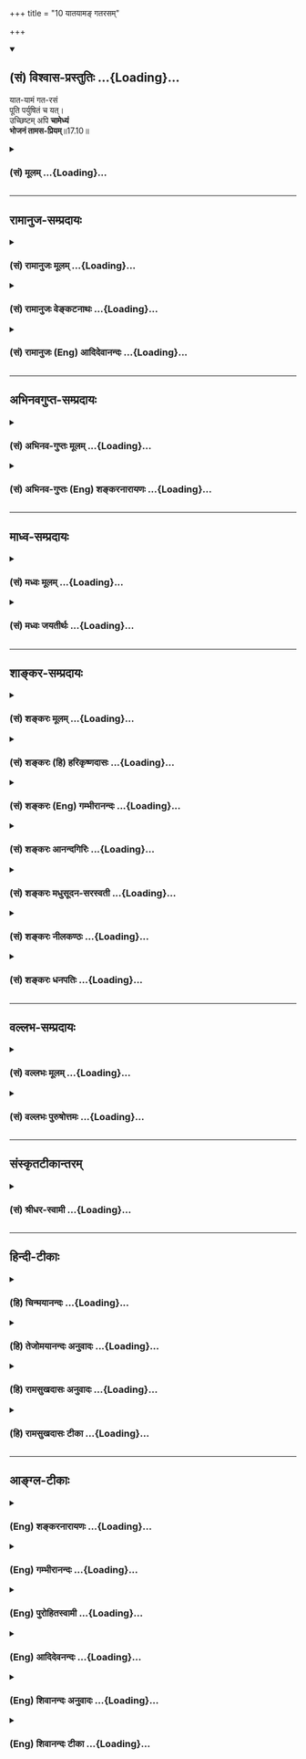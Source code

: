 +++
title = "10 यातयामङ् गतरसम्"

+++
<div class="js_include" newlevelforh1="2" title="(सं) विश्वास-प्रस्तुतिः" unfilled url="/purANam_vaiShNavam/mahAbhAratam/06-bhIShma-parva/03-bhagavad-gItA-parva/saMskRtam/vishvAsa-prastutiH/17_shraddhA-traya-vibhA/10_yAtayAma~N_gatara.md">
<details open><summary><h2>(सं) विश्वास-प्रस्तुतिः ...{Loading}...</h2></summary>

यात-यामं गत-रसं  
पूति पर्युषितं च यत्।  
उच्छिष्टम् अपि **चामेध्यं**  
**भोजनं तामस-प्रियम्**॥17.10॥
</details>
</div>
<div class="js_include collapsed" newlevelforh1="3" title="(सं) मूलम्" unfilled url="/purANam_vaiShNavam/mahAbhAratam/06-bhIShma-parva/03-bhagavad-gItA-parva/saMskRtam/mUlam/17_shraddhA-traya-vibhA/10_yAtayAma~N_gatara.md">
<details><summary><h3>(सं) मूलम् ...{Loading}...</h3></summary>

यातयामं गतरसं पूति पर्युषितं च यत्।  
उच्छिष्टमपि चामेध्यं भोजनं तामसप्रियम्।।17.10।।
</details>
</div>


_________________
## रामानुज-सम्प्रदायः
<div class="js_include collapsed" newlevelforh1="3" title="(सं) रामानुजः मूलम्" unfilled url="/purANam_vaiShNavam/mahAbhAratam/06-bhIShma-parva/03-bhagavad-gItA-parva/saMskRtam/rAmAnujaH/mUlam/17_shraddhA-traya-vibhA/10_yAtayAma~N_gatara.md">
<details><summary><h3>(सं) रामानुजः मूलम् ...{Loading}...</h3></summary>

।।17.10।।**यातयामं** चिरकालावस्थितम्; **गतरसं** त्यक्तस्वाभाविकरसम्;
**पूति**दुर्गन्धोपेतम्; **पर्युषितं** कालातिपत्त्या रसान्तरापन्नम्;
**उच्छिष्टं** गुर्वादिभ्यः अन्येषां भुक्तशिष्टम्; **अमेध्यम्**
अयज्ञार्हम्; अयज्ञशिष्टम् इत्यर्थः एवविधं तमोमयं **भोजनं तामसप्रियं**
भवति। भुज्यते इत्याहार एव भोजनम्; पुनश्च तमसो वर्धनम्। अतो हितैषिभिः
सत्त्ववृद्धये सात्त्विकाहार एव सेव्यः।

</details>
</div>
<div class="js_include collapsed" newlevelforh1="3" title="(सं) रामानुजः वेङ्कटनाथः" unfilled url="/purANam_vaiShNavam/mahAbhAratam/06-bhIShma-parva/03-bhagavad-gItA-parva/saMskRtam/rAmAnujaH/venkaTanAthaH/17_shraddhA-traya-vibhA/10_yAtayAma~N_gatara.md">
<details><summary><h3>(सं) रामानुजः वेङ्कटनाथः ...{Loading}...</h3></summary>

  
  
।।17.10।। सात्त्विकराजसाहारयोर्गुणकार्यकथनेऽपि तामसे
गुणमात्रकथनमदूरविप्रकर्षेण राजससमानकार्यत्वात् सर्वेष्वाहारेषु
यामातिक्रमणमात्रेण दोषाभावात्तेषु तेषु द्रव्येषु यावता कालेन दुष्टता;
तावद्विवक्षामाह -- यातयामं चिरकालावस्थितमिति। यामः श्रेष्ठोंऽशः
यथाघृतात्परं मण्डमिवातिसूक्ष्मम् इति केचित्। तेन निर्वीर्यत्वमुक्तं
भवति। तदपिचिरकालावस्थितमित्यनेन अर्थसिद्धम्। अम्मयेषु पृथिवीमयेषु च
आहारेषु तत्तत्पाकभेदेनापि कदाचिदपि
सर्वरसत्यागाभावात्तत्तद्रव्यस्वभावतयाऽनुशिष्टरसत्यागेन रसान्तरापत्तिरिह
गतरसशब्देन,विवक्षितेत्याहत्यक्तस्वाभाविकरसमिति। एतेन गतरसशब्देन
निर्वीर्यस्योक्ततयायातयामं मन्दपक्वम् इति व्याख्या निरस्ता। यद्यपि
पूतिशब्दोऽसात्त्विकतया भगवच्छास्त्रादिसिद्धे करञ्जादिद्रव्येऽपि
प्रयुज्यते तथापि अत्र द्रव्यविशेषोपादानप्रकरणाभावाद्गुणादिमुखेन
सर्वाहारोपलक्षणप्रकरणाच्चात्र पूतिशब्देन हेयतया
लोकशास्त्रप्रसिद्धगुणविवक्षामाह -- दुर्गन्धोपेतमिति। कालातिपत्तिमात्रस्य
यातयामशब्देन ग्रहणात् रसत्यागस्यगतरसम् इत्युक्तत्वात् येषु कालातिपत्तौ
दोषः; क्षीरादिष्विवातञ्चनादिभिश्च रसान्तरापत्तिः; तत्र
कालातिक्रमणमात्रेण रसान्तरापन्नत्वमिह विवक्षितमित्याह --
कालातिपत्त्यारसान्तरापन्नमिति। हेयविकृत्यन्तरादीनामुपलक्षणमिदम्। अत एव
पक्वानामविकलानामपि जलादीनां रात्र्यन्तरितानां त्यागः। एतेन
यातयामशब्दोऽत्र रसान्तरापत्तिरहितकालातिक्रममात्रदुष्टविषय इति
दर्शितम्।  
  
उच्छिष्टविशेषस्य शास्त्रानुमतेराचार्योच्छिष्टस्य च
पापविशेषप्रायश्चित्ततया पवित्रत्वेनापि ग्रहणात्तद्व्यतिरिक्तविषयोऽत्र
उच्छिष्टशब्द इत्याह -- गुर्वादिभ्योऽन्येषामिति। गुर्वादीत्यादिशब्देन
पितुः ज्येष्ठस्य भ्रातुः भार्याविषये भर्तुश्च ग्रहणम्। यत्तु अदितिः
पुत्रकामा साध्येभ्यो देवेभ्यो ब्रह्मौदनमपचत्। तस्या उच्छेषणमददुः।
तत्प्राश्नात्। सा रेतोऽधत्त इत्यादौ उच्छेषणप्राशनमाम्नायते
तद्ब्रह्मौदनादिविधिपरत्वादन्यपरम्।
भुक्तावशिष्टपाकपात्रस्थौदनविषयत्वेऽप्यविरुद्धम्।
अप्राप्तत्वाद्विधिपरत्वस्वीकारेऽपि अदितिसाध्यदेवसंव्यवहारमात्रविषयम्। न
तावता अद्यतनानामनुष्ठानप्राप्तिः प्राप्तावपि तथाविधकर्मनियतम्। नचात्र
विधिस्तत्कल्पनावकाशश्चेत्यप्राप्तिरेव। यत्तु भगवता नारदेन जातिस्मरेण
प्राचीनशूद्रजन्मानुष्ठानमनुसृत्योक्तम्उच्छिष्टलेपाननुमोदितो द्विजैः
सकृत्स्म भुञ्जे तदपास्तकिल्बिषः \[भाग.1।5।25\] इत्यादि तदपि तस्मिन्
जन्मनि नारदस्तेषां शिष्यः शूद्रश्चेति तादृशेष्वेव तत्प्राप्नोति
नान्यादृशेषु। तथा सति हि वाक्यान्तरमपि न विरुध्यते। न च वचनविरोधे
लिङ्गदर्शनमात्रेणानुष्ठानक्लृप्तिः। प्रतिषेधति
ह्याचार्यपुत्रादेरप्युच्छिष्टम् -- उच्छिष्टाशनवर्जमाचार्यवदाचार्यपुत्रे
वृत्तिः \[आ.ध.1।2।7।30\] इत्यादिना। किमुतान्येषाम् भागवतस्य तु
आचार्यव्यतिरिक्तसमस्तोच्छिष्टभक्षणेऽपि तीव्राणि
प्रायश्चित्तान्यनुशिष्यन्ते। यथा
सनत्कुमारीयसंहितायामुदाहृतमित्यागमप्रामाण्ये भगवद्यामुनाचार्यैरुपात्तं
-- निर्माल्यं भक्षयित्वैवमुच्छिष्टमगुरोरपि। मासं पयोव्रतो भूत्वा
जपन्नष्टाक्षरं सदा। ब्रह्मकूर्चं ततः पीत्वा इत्यादि।  
  
भाष्ये चात्र गुरुशब्द आचार्यविषयः; पितृविषयो वेत्ययुक्तम्;
गुरुशब्दार्थोपाध्यायाद्युच्छिष्टग्रहणशास्त्राभावात्। नच
यत्किञ्चिदुपदेशमात्रेऽप्याचार्यत्वम्;उपनीय तु यः शिष्यं
वेदमध्यापयेद्द्विजः। सकल्पं सरहस्यं च तमाचार्यं प्रचक्षते \[मनुः 2।140\]
इत्यादिभिस्तल्लक्षणात्; अन्यत्र प्रयोगस्योपचारादपि सम्भवात्। यश्चोपनेता
प्रणवादिमात्रमुपदिश्य विरतः; यश्च केवलं रहस्यशब्दनिर्दिष्टा
मोक्षसाधनभूता विद्यास्तत्तच्छ्रुतिमुखेन शिक्षयति तयोरप्याचार्यत्वादिकं
वचनबलादङ्गीक्रियते। उक्तं च गुर्वादिलक्षणं भगवता याज्ञवल्क्येन -- स
गुरुर्यः क्रियाः कृत्वा वेदमस्मै प्रयच्छति। उपनीय तु तद्वेदमाचार्यः स
उदाहृतः। एकदेशमुपाध्यायः \[1।3435\] इति। यत्तुएकाक्षरप्रदातारमाचार्यं
योऽवमन्यते (यो गुरुं नाभिमन्यते) \[अत्रिस्मृ.10\] इत्यादि;
तदवमतिनिवारणाद्यर्थमाचार्यदृष्टिमात्रेणोच्यते न तावता
आचार्यत्वप्रयुक्तसर्वोपनिपातः। यद्यप्याचार्यशब्दो
निरुक्त्याद्यनुसारादस्त्रशस्त्रादिशिक्षकेषु द्रोणकृपादिषु प्रयोगप्रौढ्या
च यथाप्रयोगं सर्वत्र मुख्य इति कैश्चिदङ्गीक्रियेत;
तथाप्युच्छिष्टभक्षणानुमतिनिदानमाचार्यत्वं
प्रणवादित्रिकपूर्वकपरविद्योपदेष्टर्येव तथैव
शास्त्रैर्नियमाच्छिष्टाचाराच्च। प्रत्यक्षश्रुत्यादिविरुद्धस्तु
भ्रान्तानामभिप्रायान्तरेण शास्त्रोल्लङ्घिनामप्याचारो न शिष्टाचारः। यदपि
कैश्चित्पठ्यतेनारायणैकनिष्ठस्य या या वृत्तिस्तदर्चनम्। यो यो जल्पः स स
जपस्तद्ध्यानं यन्निरीक्षणम्। तत्पादाम्ब्वतुलं तीर्थं तदुच्छिष्टं
सुपावनम्। तदुक्तिमात्रं मन्त्राग्र्यं तत्पृष्टमखिलं शुचि इति। इदमपि
नारायणैकनिष्ठप्रशंसापरम् न तु स्वयं विधायकम्। अन्यतः प्राप्तेरेव ह्यत्र
प्रशंसा। तत्र प्रथमश्लोकः स्वभावप्राप्तमर्थप्राप्तं चानुवदति यच्च
शास्त्रप्राप्तम् न तु पुनः
शास्त्रान्तरनिषिद्धपरामर्शि। ,प्रमाणप्राप्तविषयत्वादेव हिअतुलं
सुपावनमग्र्यमखिलम् इति विशेषणेषु संरम्भः। ब्राह्मणाः पादतो मेध्याः
इत्यादिभिर्विप्रपादोदकस्य सामान्यतः पावनत्वप्राप्तौ भागवतत्वावस्थायां
अतुलं तीर्थमिति विशेष्यते। एवमनेकान्तिनोऽप्युपनेतृप्रभृतेरुच्छिष्टे
पावनत्वेन प्राप्ते तस्य नारायणैकनिष्ठत्वदशायां सुपावनत्वं विधीयते। तथा
महापुरुषकृतस्तुत्यादेर्मङ्गलतमत्वे सिद्धेतदुक्तिमात्रं मन्त्राग्र्यम्
इति भगवदनन्यप्रणीतस्य गाथागीतादेरपि मन्त्राग्र्यवत्फलादिहेतुत्वं
प्रतिपाद्यते। एवं शुद्धानां शोधकापेक्षायां निर्णेजनादिवन्महात्मनां
स्पर्शोऽपि माहात्म्यविशेषवशादिच्छाशोधकतया प्राप्तःतत्स्पृष्टमखिलं शुचि
इत्यनेन सर्वस्यापि द्रव्यस्य पृथक्चोदितशोधकभेदस्य भेदस्य भागवतस्पर्श एकः
शोधको भवितुमर्हतीत्युच्यते। अन्यथा भागवतेन
यदृच्छादिस्पृष्टचण्डाललशुनगृञ्जनाद्यशुद्धग्रहणेनालेपकपादवत्स्पृश्यास्पृश्यभक्ष्याभक्ष्याद्यद्वैतप्रसङ्गः।
एतेन परमाप्तस्य भक्ताङ्ग्रिरेणोर्भाषागाथापि निर्व्यूढा। एवं हि सा
संस्कृतेन विपरिणंस्यते -- दिव्यैरवेद्यविभवेति यदि ब्रुवन्ति
माध्वीमनोज्ञतुलसीक यदीति चाहुः। ऊनक्रिया अपि परानपि कारयन्तो भुक्ताधिकं
ददति चेन्ननु तत्पवित्रम् इति। इदमपि सङ्कीर्तनप्रशंसापरमिति
प्रकरणात्स्ववाक्यस्वारस्याच्च सुव्यक्तम्। भुक्तशेषशब्दश्च
पाकपात्रस्थविषयत्वेऽपि न विरुद्धः यथाअन्नशेषः किं क्रियताम् इत्यत्र
अवशिष्टम्। भुक्तशिष्टं तु पाकपात्रस्थमपि त्याज्यमेव। तत्परिहारार्थोऽयं
प्रतिप्रसवः। अन्यथापि प्रमाणान्तराविरोधायाचार्याद्युच्छिष्टविषयमेव
स्यात्। तथाहिऊनो हीनः परिस्रस्तो नष्टः इति विकलभागवतान्
दुष्कर्मतारतम्याच्चतुर्धा रहस्याम्नायविदः समामनन्ति।
तत्रोनत्वाद्यवस्थायामाचार्योच्छिष्टस्यापवित्रत्वं प्रसक्तम् तत्र
यद्यनन्यत्वस्थैर्यव्यञ्जनसङ्कीर्तनं स्यात्; तदा तदुच्छिष्टमपवित्रं न
भवतीति अनन्यत्वभङ्गे ह्याचार्यस्यापि सर्वथा वर्जनं
तत्रैवाम्नातमित्यलमतिप्रसङ्गेन।  
  
मेधाविरोधिन्यप्यमेध्यशब्दप्रयोगात्तस्य च
दृष्टप्रत्यवायमात्रपर्यवसानात्ततोऽपि दोषातिशयसूचनाय मेधोऽत्र यज्ञः;
तदर्हं मेध्यं; तद्विपरीतममेध्यमित्याह -- अयज्ञार्हमिति। ननु
यज्ञार्हस्यापि द्रव्यस्याभक्षणीयत्वं मन्वादिभिरुच्यते यथा -- वृथा
कृसरसंयावं पायसापूपमेव च। अनुपाकृतमांसानि देवान्नानि हवींषि च
\[मनुः5।7\] इति। तत्राऽऽह -- अयज्ञशिष्टमित्यर्थ इति। एतेन
सात्त्वतादिशास्त्रेषुनानिवेद्य हरेः किञ्चित्समश्नीयात्तु पावनम्
इत्यादिकमप्यत्रानुसंहितम्। आह्रियन्त इत्याहारास्तत्तद्द्रव्याणि
प्रतीयन्ते; न च भोजनक्रियामात्रे यातयामत्वाद्युक्तिरन्वेति नापि मुख्ये
सम्भवति लक्षणा न्याय्या। अतःकृत्यल्युटो बहुलम् \[अष्टा.3।3।113\] इति
कर्मणि ल्युडन्ततामाह -- भुज्यत इति। पुनश्च तमसो वर्धनमिति -- पूर्ववत्।
आहारत्रैविध्योक्तेरभिप्रेतमाह -- अत इति। पथ्यापथ्यविभागोक्तौ
पथ्यग्रहणवदिति भावः। एवमेव यज्ञादित्रैविध्योक्तावप्यन्ततोऽभिप्रायो
ग्राह्यः।  
  

</details>
</div>
<div class="js_include collapsed" newlevelforh1="3" title="(सं) रामानुजः (Eng) आदिदेवानन्दः" unfilled url="/purANam_vaiShNavam/mahAbhAratam/06-bhIShma-parva/03-bhagavad-gItA-parva/saMskRtam/rAmAnujaH/english/AdidevAnandaH/17_shraddhA-traya-vibhA/10_yAtayAma~N_gatara.md">
<details><summary><h3>(सं) रामानुजः (Eng) आदिदेवानन्दः ...{Loading}...</h3></summary>

17.10 Stale (Yatayamam) means that food which has lost its original
state, being kept for a long time. Tasteless (Gatarasam) means that
which has lost its natural taste. Putrid (Puti) means emitting a bad
smell. Decayed (Paryusitam) means aciring a rancidity by lapse of time.
Refuse (Ucchistam) means the food that has remained over after being
partaken by persons other than Gurus, etc. Unclean (Amedhyam) is that
which is not fit for offering in sacrifice or worship. The meaning is
that, being unfit for offering in worship, they cannot become the
sacrificial remainder. Foods of this kind which promote the growth of
Tamas are dear to those who are characterised by Tamas. Food (Bhojana)
means that which is eaten. Tamasik food promotes further increase of
Tamas. Hence, those persons who care for their own welfare by the growth
of Sattva, should eat food charaterised by Sattva.

</details>
</div>


_________________
## अभिनवगुप्त-सम्प्रदायः
<div class="js_include collapsed" newlevelforh1="3" title="(सं) अभिनव-गुप्तः मूलम्" unfilled url="/purANam_vaiShNavam/mahAbhAratam/06-bhIShma-parva/03-bhagavad-gItA-parva/saMskRtam/abhinava-guptaH/mUlam/17_shraddhA-traya-vibhA/10_yAtayAma~N_gatara.md">
<details><summary><h3>(सं) अभिनव-गुप्तः मूलम् ...{Loading}...</h3></summary>

।।17.7 -- 17.10।। आहारोऽपि सत्त्वादिभेदात् त्रिधा श्रद्धावत् +++(S omits
श्रद्धावत् )+++ तथा यज्ञतपोदानानि। तदुच्यते -- आहार इत्यादि तामसप्रियम्
इत्यन्तम्। याता यामाः यस्य।

</details>
</div>
<div class="js_include collapsed" newlevelforh1="3" title="(सं) अभिनव-गुप्तः (Eng) शङ्करनारायणः" unfilled url="/purANam_vaiShNavam/mahAbhAratam/06-bhIShma-parva/03-bhagavad-gItA-parva/saMskRtam/abhinava-guptaH/english/shankaranArAyaNaH/17_shraddhA-traya-vibhA/10_yAtayAma~N_gatara.md">
<details><summary><h3>(सं) अभिनव-गुप्तः (Eng) शङ्करनारायणः ...{Loading}...</h3></summary>

17.7-10 Aharah etc. upto tamasapriyam. What is old : that for which
\[three\] yamas have elapsed \[after cooking\].

</details>
</div>


_________________
## माध्व-सम्प्रदायः
<div class="js_include collapsed" newlevelforh1="3" title="(सं) मध्वः मूलम्" unfilled url="/purANam_vaiShNavam/mahAbhAratam/06-bhIShma-parva/03-bhagavad-gItA-parva/saMskRtam/madhvaH/mUlam/17_shraddhA-traya-vibhA/10_yAtayAma~N_gatara.md">
<details><summary><h3>(सं) मध्वः मूलम् ...{Loading}...</h3></summary>

।।17.10।। Sri Madhvacharya did not comment on this sloka.,

</details>
</div>
<div class="js_include collapsed" newlevelforh1="3" title="(सं) मध्वः जयतीर्थः" unfilled url="/purANam_vaiShNavam/mahAbhAratam/06-bhIShma-parva/03-bhagavad-gItA-parva/saMskRtam/madhvaH/jayatIrthaH/17_shraddhA-traya-vibhA/10_yAtayAma~N_gatara.md">
<details><summary><h3>(सं) मध्वः जयतीर्थः ...{Loading}...</h3></summary>

।।17.10।। Sri Jayatirtha did not comment on this sloka.  
  

</details>
</div>


_________________
## शाङ्कर-सम्प्रदायः
<div class="js_include collapsed" newlevelforh1="3" title="(सं) शङ्करः मूलम्" unfilled url="/purANam_vaiShNavam/mahAbhAratam/06-bhIShma-parva/03-bhagavad-gItA-parva/saMskRtam/shankaraH/mUlam/17_shraddhA-traya-vibhA/10_yAtayAma~N_gatara.md">
<details><summary><h3>(सं) शङ्करः मूलम् ...{Loading}...</h3></summary>

।।17.10।। --,**यातयामं** मन्दपक्वम्; निर्वीर्यस्य गतरसशब्देन उक्तत्वात्।
**गतरसं** रसवियुक्तम्; **पूति** दुर्गन्धि; **पर्युषितं च** पक्वं सत्
रात्र्यन्तरितं च **यत्; उच्छिष्टमपि** च भुक्तशिष्टम् उच्छिष्टम्;
**अमेध्यम्** अयज्ञार्हम्; **भोजनम्** ईदृशं **तामसप्रियम्**।। अथ इदानीं
यज्ञः त्रिविधः उच्यते --,

</details>
</div>
<div class="js_include collapsed" newlevelforh1="3" title="(सं) शङ्करः (हि) हरिकृष्णदासः" unfilled url="/purANam_vaiShNavam/mahAbhAratam/06-bhIShma-parva/03-bhagavad-gItA-parva/saMskRtam/shankaraH/hindI/harikRShNadAsaH/17_shraddhA-traya-vibhA/10_yAtayAma~N_gatara.md">
<details><summary><h3>(सं) शङ्करः (हि) हरिकृष्णदासः ...{Loading}...</h3></summary>

।।17.10।। यातयाम -- अधपका; गतरस -- रसरहित; पूति -- दुर्गन्धयुक्त और बासी
अर्थात् जिसको पके हुए एक रात बीत गयी हो; तथा उच्छिष्ट -- खानेके पश्चात्
बचा हुआ और अमेध्य -- जो यज्ञके योग्य न हो; ऐसा भोजन तामसी मनुष्योंको
प्रिय होता है। यहाँ; यातयामका अर्थ अधपका किया गया है क्योंकि निर्वीर्य (
सारहीन भोजनको गतरस शब्दसे कहा गया है।

</details>
</div>
<div class="js_include collapsed" newlevelforh1="3" title="(सं) शङ्करः (Eng) गम्भीरानन्दः" unfilled url="/purANam_vaiShNavam/mahAbhAratam/06-bhIShma-parva/03-bhagavad-gItA-parva/saMskRtam/shankaraH/english/gambhIrAnandaH/17_shraddhA-traya-vibhA/10_yAtayAma~N_gatara.md">
<details><summary><h3>(सं) शङ्करः (Eng) गम्भीरानन्दः ...{Loading}...</h3></summary>

17.10 Bhojanam, food; which is yata-yamam, not properly cooked
\[Yata-yamam lit. means 'crooked three hours ago', that which has lost
its essence; but here it is translated as 'not properly cooked to avoid
tautology, for the next word gata-rasam, too, means lacking in
essence.-Tr.\] (-because food that has lost its essence is referred to
by the word gatarasam-); gata-rasam, lacking in essence; puti, putrid;
and paryusitam, stale, cooked on the previous day and kept over-night;
and even ucchistam, ort, remnants of a meal; and amedhyam, that which is
unfit for sacrifice;- this kind of food is tamasa-priyam, dear to one
possessed of tamas. Now then, sacrifices of three kinds are being
stated:

</details>
</div>
<div class="js_include collapsed" newlevelforh1="3" title="(सं) शङ्करः आनन्दगिरिः" unfilled url="/purANam_vaiShNavam/mahAbhAratam/06-bhIShma-parva/03-bhagavad-gItA-parva/saMskRtam/shankaraH/AnandagiriH/17_shraddhA-traya-vibhA/10_yAtayAma~N_gatara.md">
<details><summary><h3>(सं) शङ्करः आनन्दगिरिः ...{Loading}...</h3></summary>

।।17.10।। तामसप्रियमाहारमुदाहरति -- **यातयाममिति।** ननु निर्वीर्यं
यातयाममुच्यते न पुनः सामिपक्वमिति नेत्याह -- **निर्वीर्यस्येति।**

</details>
</div>
<div class="js_include collapsed" newlevelforh1="3" title="(सं) शङ्करः मधुसूदन-सरस्वती" unfilled url="/purANam_vaiShNavam/mahAbhAratam/06-bhIShma-parva/03-bhagavad-gItA-parva/saMskRtam/shankaraH/madhusUdana-sarasvatI/17_shraddhA-traya-vibhA/10_yAtayAma~N_gatara.md">
<details><summary><h3>(सं) शङ्करः मधुसूदन-सरस्वती ...{Loading}...</h3></summary>

।।17.10।। यातयाममिति। यातयाममर्धपक्वम्। निर्वीर्यस्य गतरसपदेनोक्तत्वादिति
भाष्यम्। गतरसं विरसतां प्राप्तं शुष्कं यातयामं पक्वं
सत्प्रहरादिव्यवहितमोदनादि शैत्यं प्राप्तम्; गतरसमुद्धृतसारम्;
मथितदुग्धादीत्यन्ये। पूति दुर्गन्धं; पर्युषितं पक्वं सद्रात्र्यन्तरितं;
चेतसस्तत्कालोन्मादकरं धत्तूरादिसमुच्चयीयते यदतिप्रसिद्धं दुष्टत्वेन।
उच्छिष्टं भुक्तावशिष्टम्; अमेध्यमयज्ञार्हमशुचि मांसादि। अपिचेति
वैद्यकशास्त्रोक्तमपथ्यं समुच्चीयते। एतादृशं यद्भोजनं भोज्यं तत्तामसस्य
प्रियं सात्त्विकैरतिदूरादुपेक्षणीयमित्यर्थः। एतादृशभोजनस्य
दुःखशोकामयप्रदत्वमतिप्रसिद्धमिति कण्ठतो नोक्तम्। अत्र च क्रमेण
रस्यादिवर्गः सात्त्विकः; कट्वादिवर्गो राजसः; यातयामादिवर्गस्तामस
इत्युक्तमाहारवर्गत्रयं; तत्र सात्त्विकवर्गविरोधित्वमितरवर्गद्वये
द्रष्टव्यम्। तथा ह्यतिकटुत्वादिकं रस्यत्वविरोधि;
तादृशस्यानास्वाद्यत्वाद्रूक्षत्वं स्निग्धत्वविरोधि;
तींक्ष्णत्वविदाहित्वे धातुपोषणविरोधित्वात्स्थिरत्वविरोधिनी;
अत्युष्णत्वादिकं हृद्यत्वविरोधि; आमयप्रदत्वमायुःसत्त्वबलारोग्यविरोधि;
दुःखशोकप्रदत्वं सुखप्रीतिविरोधि; एवं सात्त्विकवर्गविरोधित्वं राजसवर्गे
स्पष्टम्। तथा तामसवर्गेऽपि गतरसत्वयातयामत्वपर्युषितत्वानि यथासंभवं
रस्यत्वस्निग्धत्वस्थिरत्वविरोधीनि; पूतित्वोच्छिष्टत्वामेध्यत्वानि
हृद्यत्वविरोधीनि; आयुःसत्त्वादिविरोधित्वं तु स्पष्टमेव राजसवर्गे
दृष्टविरोधमात्रं; तामसवर्गे तु दृष्टादृष्टविरोध इत्यतिशयः।

</details>
</div>
<div class="js_include collapsed" newlevelforh1="3" title="(सं) शङ्करः नीलकण्ठः" unfilled url="/purANam_vaiShNavam/mahAbhAratam/06-bhIShma-parva/03-bhagavad-gItA-parva/saMskRtam/shankaraH/nIlakaNThaH/17_shraddhA-traya-vibhA/10_yAtayAma~N_gatara.md">
<details><summary><h3>(सं) शङ्करः नीलकण्ठः ...{Loading}...</h3></summary>

।।17.10।। यातयामं प्रहरात्प्राक्कृतं शीतलतां गतमित्यर्थः। यातयामं
अर्धपक्वं निर्वीर्यस्य गतरसेनैवोक्तत्वादिति भाष्यम्। गतरसं रसविमुक्तम्;
पूति दुर्गन्धि; पर्युषितं पक्वं सद्रात्र्यन्तरितम्; उच्छिष्टं
भुक्तावशिष्टम्; अमेध्यं यज्ञानर्हम्; भोजनं अन्नं तामसप्रियम्।

</details>
</div>
<div class="js_include collapsed" newlevelforh1="3" title="(सं) शङ्करः धनपतिः" unfilled url="/purANam_vaiShNavam/mahAbhAratam/06-bhIShma-parva/03-bhagavad-gItA-parva/saMskRtam/shankaraH/dhanapatiH/17_shraddhA-traya-vibhA/10_yAtayAma~N_gatara.md">
<details><summary><h3>(सं) शङ्करः धनपतिः ...{Loading}...</h3></summary>

।।17.10।। तामसप्रीतिविषयं भोजनमुदाहरति। यातयामं मन्पक्कं निर्वीर्यस्य
गतरसपदेनोक्तत्वात्। यातो यामः प्रहरो यस्य पक्कस्योदनादेः तद्यातयाममिति
तु पाकानन्तरं किंचित्कालातिक्रान्त्या निर्वीर्यतां प्राप्तन्नं
यातयाममुच्यते नतु याममात्रातिक्रान्त्या। एतएवायातयामत्वं वेदानामपि
विशेषणं संगच्छत इत्याभिप्रेत्याचार्यैर्न व्याख्यातम्। गतरसं रसविमुक्तं
निर्वीर्यमोदनादि। पूतिर्दुर्गन्धि लशुनपलाण्डावदि; पर्युषितं स्नेहानक्तं
पक्कंसत् रात्र्यभिप्रेत्याचार्यैर्न च;अन्न पर्युषितं भोज्यं स्नेहाक्तं
चिरसंस्थितम् इति याज्ञवल्क्यस्मृत्या स्नेहाक्तस्य
चिरसंस्थितस्याप्यन्नस्य भक्ष्यवत्वप्रतिपादनात्। उच्छिष्टं
स्वपरभुक्तावशिष्टमपि चेति वैद्यकशास्त्रोक्तमपथ्यं समुच्चीयते।
अमेध्यमपवित्रज्ञार्ह कलञ्चकलिङ्गादि ईदृशं भोजनं तामसस्य प्रियमिष्टम्।
एवंविधभोजनप्रीतिमन्तस्तामसा ज्ञेयाः श्रेयोर्थिभिश्च तामसं भोजनं
हेयमित्यर्थः। तामसभोजनकृतदोषास्तु प्रसिद्धत्वादसंख्यत्वाच्च नोक्ताः।

</details>
</div>


_________________
## वल्लभ-सम्प्रदायः
<div class="js_include collapsed" newlevelforh1="3" title="(सं) वल्लभः मूलम्" unfilled url="/purANam_vaiShNavam/mahAbhAratam/06-bhIShma-parva/03-bhagavad-gItA-parva/saMskRtam/vallabhaH/mUlam/17_shraddhA-traya-vibhA/10_yAtayAma~N_gatara.md">
<details><summary><h3>(सं) वल्लभः मूलम् ...{Loading}...</h3></summary>

।।17.10।। यातयाममिति। चिरकालावस्थितं तामसप्रियम्।

</details>
</div>
<div class="js_include collapsed" newlevelforh1="3" title="(सं) वल्लभः पुरुषोत्तमः" unfilled url="/purANam_vaiShNavam/mahAbhAratam/06-bhIShma-parva/03-bhagavad-gItA-parva/saMskRtam/vallabhaH/puruShottamaH/17_shraddhA-traya-vibhA/10_yAtayAma~N_gatara.md">
<details><summary><h3>(सं) वल्लभः पुरुषोत्तमः ...{Loading}...</h3></summary>

  
  
।।17.10।। अथ तामसमाह -- यातयाममिति। यातो व्यतीतो यामः प्रहरो यस्य तादृशं
पक्वान्नकृषिरादिकं; शैत्यादिना भक्षणायोग्यमित्यर्थः। गतरसं शुष्कं; पूति
दुर्गन्धं; पर्युपितं व्यतीतरात्रम्; उच्छिष्टं अन्यभुक्तावशिष्टम्;
अमेध्यं कलिङ्गमूलकबिम्बादिकम्। एतादृशं भोजनं तामसानां प्रियम्। एतस्य
फलकीर्तनं स्वरूपत एव दुष्टत्वात्। एवंभोजनप्रियो तामसो ज्ञेय इत्यर्थः।
निर्गुणाहारकैर्मदुच्छिष्टभोक्तृभिः पूर्वोक्तत्रिविधमभोजनं तद्भोजिनश्च
त्याज्या इत्यर्थश्चैतन्निरूपणेन ज्ञापितः।  
  

</details>
</div>


_________________
## संस्कृतटीकान्तरम्
<div class="js_include collapsed" newlevelforh1="3" title="(सं) श्रीधर-स्वामी" unfilled url="/purANam_vaiShNavam/mahAbhAratam/06-bhIShma-parva/03-bhagavad-gItA-parva/saMskRtam/shrIdhara-svAmI/17_shraddhA-traya-vibhA/10_yAtayAma~N_gatara.md">
<details><summary><h3>(सं) श्रीधर-स्वामी ...{Loading}...</h3></summary>

।।17.10।। तथा **-- यातयाममिति।** यातो यामः प्रहरो यस्य
पक्वस्योदनादेस्तद्यातयामम्; शैत्यावस्थां प्राप्तमित्यर्थः। गतरसं
निष्पीडितसारम्; पूति दुर्गन्धं; पर्युषितं दिनान्तरपक्वम्;
उच्छिष्टमन्यभुक्तावशिष्टम्; अमेध्यमभक्ष्यं कलञ्जादि; एवंभूतं भोजनं
भोज्यं तामसस्य प्रियम्।

</details>
</div>


_________________
## हिन्दी-टीकाः
<div class="js_include collapsed" newlevelforh1="3" title="(हि) चिन्मयानन्दः" unfilled url="/purANam_vaiShNavam/mahAbhAratam/06-bhIShma-parva/03-bhagavad-gItA-parva/hindI/chinmayAnandaH/17_shraddhA-traya-vibhA/10_yAtayAma~N_gatara.md">
<details><summary><h3>(हि) चिन्मयानन्दः ...{Loading}...</h3></summary>

।।17.10।। यातयाम कालगणना की प्राचीन पद्धति के अनुसार एक दिन को आठ यामों
में विभाजित किया जाता है। प्रति याम तीन घंटे का होता है। इसलिए तीन घंटे
पूर्व पकाया गया अन्न यातयाम कहलाता है; जो भोजन के योग्य नहीं समझा जाता।
वैसे इस शब्द का अर्थ बासी अन्न हो सकता है; परन्तु इसी श्लोक में पर्युषित
अर्थात् बासी अन्न का स्वतन्त्र उल्लेख किया गया है अत यहाँ इसका दूसरा
अर्थ अर्धपक्व अन्न समझना चाहिए। गतरस अधिक समय बीत जाने पर अन्न का रस
समाप्त हो जाता है; परन्तु तामसी लोगों को यही अन्न रुचिकर लगता है। दक्षिण
भारत में चावल को पकाकर रातभर जल में भिगोकर रखते हैं और दूसरे दिन उसे
खाते हैं। यद्यपि अनेक लोगों को वह अन्न रुचिकर लगता है; परन्तु वह बासी और
रसहीन होने से तामस भोजन ही कहलायेगा। सम्भवत उत्तर भारत में; बासी रोटी
खायी,जाती हो। पूति तमोगुणी लोगों को दुर्गन्धयुक्त आहार स्वादिष्ट लगता है;
जबकि अन्य लोगों को वह दुर्गन्ध असह्य होती है। पर्युषित (बासी) रात भर का
रखा हुआ अन्न बासी कहलाता है। इसमें हम मादक द्रव्यों को भी समाविष्ट कर
सकते हैं। तामसी लोगों को मद्यपानादि प्रिय होता है। अत्यन्त अज्ञानी और
निम्न संस्कृति के घृणित व्यक्तियों को अशुद्ध; अपवित्र तथा उच्छिष्ट
(जूठा; त्यागा हुआ) भोजन प्रिय होता है। अब; त्रिविध यज्ञों का वर्णन करते
हैं

</details>
</div>
<div class="js_include collapsed" newlevelforh1="3" title="(हि) तेजोमयानन्दः अनुवादः" unfilled url="/purANam_vaiShNavam/mahAbhAratam/06-bhIShma-parva/03-bhagavad-gItA-parva/hindI/tejomayAnandaH/anuvAdaH/17_shraddhA-traya-vibhA/10_yAtayAma~N_gatara.md">
<details><summary><h3>(हि) तेजोमयानन्दः अनुवादः ...{Loading}...</h3></summary>

।।17.10।। अर्धपक्व, रसरहित, दुर्गन्धयुक्त, बासी, उच्छिष्ट तथा अपवित्र
(अमेध्य) अन्न तामस जनों को प्रिय होता है।।

</details>
</div>
<div class="js_include collapsed" newlevelforh1="3" title="(हि) रामसुखदासः अनुवादः" unfilled url="/purANam_vaiShNavam/mahAbhAratam/06-bhIShma-parva/03-bhagavad-gItA-parva/hindI/rAmasukhadAsaH/anuvAdaH/17_shraddhA-traya-vibhA/10_yAtayAma~N_gatara.md">
<details><summary><h3>(हि) रामसुखदासः अनुवादः ...{Loading}...</h3></summary>

।।17.10।। जो भोजन अधपका, रसरहित, दुर्गन्धित, बासी और उच्छिष्ट है तथा जो
महान् अपवित्र भी है, वह तामस मनुष्यको प्रिय होता है।

</details>
</div>
<div class="js_include collapsed" newlevelforh1="3" title="(हि) रामसुखदासः टीका" unfilled url="/purANam_vaiShNavam/mahAbhAratam/06-bhIShma-parva/03-bhagavad-gItA-parva/hindI/rAmasukhadAsaH/TIkA/17_shraddhA-traya-vibhA/10_yAtayAma~N_gatara.md">
<details><summary><h3>(हि) रामसुखदासः टीका ...{Loading}...</h3></summary>

।।17.10।।***व्याख्या --***  **यातयामम् --** पकनेके लिये जिनको पूरा समय
प्राप्त नहीं हुआ है; ऐसे अधपके या उचित समयसे ज्यादा पके हुए अथवा जिनका
समय बीत गया है; ऐसे बिना ऋतुके पैदा किये हुए एवं ऋतु चली जानेपर फ्रिज
आदिकी सहायतासे रखे हुए साग; फल आदि भोजनके पदार्थ।**गतरसम् --** धूप आदिसे
जिनका स्वाभाविक रस सूख गया है अथवा मशीन आदिसे जिनका सार खींच लिया गया
है; ऐसे दूध; फल आदि।  
  
**पूति --** सड़नसे पैदा की गयी मदिरा **(टिप्पणी प₀ 842)** और स्वाभाविक
दुर्गन्धवाले प्याज; लहसुन आदि।**पर्युषितम् --** जल और नमक मिलाकर बनाये
हुए साग; रोटी आदि पदार्थ रात बीतनेपर बासी कहलाते हैं। परन्तु केवल शुद्ध
दूध; घी; चीनी आदिसे बने हुए अथवा अग्निपर पकाये हुए पेड़ा; जलेबी; लड्डू
आदि जो पदार्थ हैं; उनमें जबतक विकृति नहीं आती; तबतक वे बासी नहीं माने
जाते। ज्यादा समय रहनेपर उनमें विकृति (दुर्गन्ध आदि) पैदा होनेसे वे भी
बासी कहे जायँगे।**उच्छिष्टम् --** भुक्तावशेष अर्थात् भोजनके बाद पात्रमें
बचा हुआ अथवा जूठा हाथ लगा हुआ और जिसको गाय; बिल्ली; कुत्ता; कौआ आदि
पशुपक्षी देख ले; सूँघ ले या खा ले -- वह सब जूठन माना जाता है।  
  
**अमेध्यम् --** रजवीर्यसे पैदा हुए मांस; मछली; अंडा आदि महान् अपवित्र
पदार्थ; जो मुर्दा हैं और जिनको छूनेमात्रसे स्नान करना पड़ता है
**(टिप्पणी प₀ 843.1)**।**अपि च --** इन अव्ययोंके प्रयोगसे उन सब
पदार्थोंको ले लेना चाहिये; जो शास्त्रनिषिद्ध हैं। जिस वर्ण; आश्रमके लिये
जिनजिन पदार्थोंका निषेध है; उस वर्णआश्रमके लिये उनउन पदार्थोंको निषिद्ध
माना गया है जैसे मसूर; गाजर; शलगम आदि।**भोजनं तामसप्रियम् --** ऐसा भोजन
तामस मनुष्यको प्रिय लगता है। इससे उसकी निष्ठाकी पहचान हो जाती है।  
  
उपर्युक्त भोजनोंमेंसे सात्त्विक भोजन भी अगर रागपूर्वक खाया जाय; तो वह
राजस हो जाता है और लोलुपतावश अधिक खाया जाय; (जिससे अजीर्ण आदि हो जाय) तो
वह तामस हो जाता है। ऐसे ही भिक्षुकको विधिसे प्राप्त भिक्षा आदिमें रूखा;
सूखा; तीखा और बासी भोजन प्राप्त हो जाय; जो कि राजसतामस है; पर वह उसको
भगवान्के भोग लगाकर भगवन्नाम लेते हुए स्वल्पमात्रामें **(टिप्पणी प₀
843.2)** खाये; तो वह भोजन भी भाव और त्यागकी दृष्टिसे सात्त्विक हो जाता
है।  
  
**प्रकरणसम्बन्धी विशेष बात** चार श्लोकोंके इस प्रकरणमें तीन तरहके --
सात्त्विक; राजस और तामस आहारका वर्णन दीखता है परन्तु वास्तवमें यहाँ
आहारका प्रसङ्ग नहीं है; प्रत्युत आहारी की रुचिका प्रसङ्ग है। इसलिये यहाँ
आहारी की रुचिका ही वर्णन हुआ है -- इसमें निम्नलिखित युक्तियाँ दी जी सकती
हैं --  
  
(1) सोलहवें अध्यायके तेईसवें श्लोकमें आये **यः शास्त्रविधिमुत्सृज्य
वर्तते कामकारतः** पदोंको लेकर अर्जुनने प्रश्न किया कि मनमाने ढंगसे
श्रद्धापूर्वक काम करनेवालेकी निष्ठाकी पहचान कैसे हो तो भगवान्ने
इस,अध्यायके दूसरे श्लोकमें श्रद्धाके तीन भेद बताकर तीसरे श्लोकमें
**सर्वस्य** पदसे मनुष्यमात्रकी अन्तःकरणके अनुरूप श्रद्धा बतायी; और चौथे
श्लोकमें पूज्यके अनुसार पूजककी निष्ठाकी पहचान बतायी। सातवें श्लोकमें उसी
**सर्वस्य** पदका प्रयोग करके भगवान् यह बताते हैं कि मनुष्यमात्रको
अपनीअपनी रुचके अनुसार तीन तरहका भोजन प्रिय होता है -- **आहारस्त्वपि
सर्वस्य त्रिविधो भवति प्रियः।** उस प्रियतासे ही मनुष्यकी निष्ठा(स्थिति)
की पहचान हो जायगी।**प्रियः** शब्द केवल सातवें श्लोकमें ही नहीं आया है;
प्रत्युत आठवें श्लोकमें **सात्त्विकप्रियाः** नवें
श्लोकमें,**राजसस्येष्टाः** और दसवें श्लोकमें **तामसप्रियम्** में भी
प्रियः और इष्ट शब्द आये हैं; जो रुचिके वाचक हैं। यदि यहाँ आहारका ही
वर्णन होता तो भगवान् प्रिय और इष्ट शब्दोंका प्रयोग न करके ये सात्त्विक
आहार हैं; ये राजस आहार हैं; ये तामस आहार हैं -- ऐसे पदोंका प्रयोग
करते।  
  
(2) दूसरी प्रबल युक्ति यह है कि सात्त्विक आहारमें पहले **आयुः
सत्त्वबलारोग्यसुखप्रीतिविवर्धनाः** पदोंसे भोजनका फल बताकर बादमें भोजनके
पदार्थोंका वर्णन किया। कारण कि सात्त्विक मनुष्य भोजन करने आदि किसी भी
कार्यमें विचारपूर्वक प्रवृत्त होता है; तो उसकी दृष्टि सबसे पहले उसके
परिणामपर जाती है। रागी होनेसे राजस मनुष्यकी दृष्टि सबसे पहले भोजनपर ही
जाती है; इसलिये राजस आहारके वर्णनमें पहले भोजनके पदार्थोंका वर्णन करके
बादमें **दुःखशोकामयप्रदाः** पदसे उसका फल बताया है। तात्पर्य यह कि राजस
मनुष्य अगर आरम्भमें ही भोजनके परिणामपर विचार करेगा; तो फिर उसे राजस भोजन
करनेमें हिचकिचाहट होगी क्योंकि परिणाममें मुझे दुःख; शोक और रोग हो जायँ
-- ऐसा कोई मनुष्य नहीं चाहता। परन्तु राग होनेके कारण राजस पुरुष परिणामपर
विचार करता ही नहीं। सात्त्विक भोजनका फल पहले और राजस भोजनका फल पीछे बताया
गया परन्तु तामस भोजनका फल बताया ही नहीं गया। कारण कि मूढ़ता होनेके कारण
तामस मनुष्य भोजन और उसके परिणामपर विचार करता ही नहीं। भोजन न्याययुक्त है
या नहीं; उसमें हमारा अधिकार है या नहीं; शास्त्रोंकी आज्ञा है या नहीं और
परिणाममें हमारे मनबुद्धिके बलको बढ़ानेमें हेतु है या नहीं -- इन बातोंका
कुछ भी विचार न करके तामस मनुष्य पशुकी तरह खानेमें प्रवृत्त होते हैं।
तात्पर्य है कि सात्त्विक भोजन करनेवाला तो दैवीसम्पत्तिवाला होता है और
राजस तथा तामस भोजन करनेवाला आसुरीसम्पत्तिवाला होता है।  
  
(3) यदि भगवान्को यहाँ आहारका ही वर्णन करना होता; तो वे आहारकी विधिका और
उसके लिये कर्मोंकी शुद्धिअशुद्धिका वर्णन करते जैसे -- शुद्ध कमाईके
पैसोंसे अनाज आदि पवित्र खाद्य पदार्थ खरीदे जायँ रसोईमें चौका देकर और
स्वच्छ वस्त्र पहनकर पवित्रतापूर्वक भोजन बनाया जाय भोजनको भगवान्के अर्पण
किया जाय और भगवान्का चिन्तन तथा उनके नामका जप करते हुए प्रसादबुद्धिसे
भोजन ग्रहण किया जाय -- ऐसा भोजन सात्त्विक होता है। स्वार्थ और अभिमानकी
मुख्यताको लेकर सत्यअसत्यका कोई विचार न करते हुए पैसे कमाये जायँ स्वाद;
शरीरकी पुष्टि; भोग भोगनेकी सामर्थ्य बढ़ाने आदिका उद्देश्य रखकर भोजनके
पदार्थ खरीदे जायँ जिह्वाको स्वादिष्ट लगें और दीखनेमें भी सुन्दर दीखें --
इस दृष्टिसे; रीतिसे उनको बनाया जाय और आसक्तिपूर्वक खाया जाय -- ऐसा भोजन
राजस होता है। झूठकपट; चोरी; डकैती; धोखेबाजी आदि किसी तरहसे पैसे कमाये
जायँ अशुद्धिशुद्धिका कुछ भी विचार न करके मांस; अंडे आदि पदार्थ खरीदे
जायँ विधिविधानका कोई खयाल न करके भोजन बनाया जाय,और बिना हाथपैर धोये एवं
चप्पलजूती पहनकर ही अशुद्ध वायुमण्डलमें उसे खाया जाय -- ऐसा भोजन तामस
होता है। परन्तु भगवान्ने यहाँ केवल सात्त्विक; राजस और तामस पुरुषोंको
प्रिय लगनेवाले खाद्य पदार्थोंका वर्णन किया है; जिससे उनकी रुचिकी पहचान
हो जाय।  
  
(4) इसके सिवाय गीतामें जहाँजहाँ आहारकी बात आयी है; वहाँवहाँ आहारीका ही
वर्णन हुआ है जैसे -- **नियताहाराः** (4। 30) पदमें नियमित आहार
करनेवालेका; **नात्यश्नतस्तु** और **युक्ताहारविहारस्य** (6। 16 -- 17)
पदोंमें अधिक खानेवाले और नियत खानेवालोंका **यदश्नासि** (9। 27) पदमें
भोजनके पदार्थको भगवान्के अर्पण करनेवालेका; और **लघ्वाशी** (18। 52) पदमें
अल्प भोजन करनेवालोंका वर्णन हुआ है। इसी प्रकार इस अध्यायमें सातवें
श्लोकमें **यज्ञस्तपस्तथा दानम्** पदोंमें आया **तथा** (वैसे ही) पद यह कह
रहा है कि जो मनुष्य यज्ञ; तप; दान आदि कार्य करते हैं; वे भी अपनीअपनी
(सात्त्विक; राजस अथवा तामस) रुचिके अनुसार ही कार्य करते हैं। आगे
ग्यारहवेंसे बाईसवें श्लोकतकका जो प्रकरण है; उसमें भी यज्ञ; तप और दान
करनेवालोंके स्वभावका ही वर्णन हुआ है।  
  
**भोजनके लिये आवश्यक विचार**  
  
उपनिषदोंमें आता है कि जैसा अन्न होता है; वैसा ही मन बनता है -- **अन्नमयं
ही सोम्य मनः।** (छान्दोग्य0 6। 5। 4) अर्थात् अन्नका असर मनपर प़ड़ता है।
अन्नके सूक्ष्म सारभागसे मन (अन्तःकरण) बनता है; दूसरे नम्बरके भागसे
वीर्य; तीसरे नम्बरके भागसे रक्त आदि और चौथे नम्बरके स्थूल भागसे मल बनता
है; जो कि बाहर निकल जाता है। अतः मनको शुद्ध बनानेके लिये भोजन शुद्ध;
पवित्र होना चाहिये। भोजनकी शुद्धिसे मन(अन्तःकरण)की शुद्धि होती है --
**आहारशुद्धौ सत्त्वशुद्धिः** (छान्दोग्य0 2। 26। 2)। जहाँ भोजन करते हैं;
वहाँका स्थान; वायुमण्डल; दृश्य तथा जिसपर बैठकर भोजन करते हैं; वह आसन भी
शुद्ध; पवित्र होना चाहिये। कारण कि भोजन करते समय प्राण जब अन्न ग्रहण
करते हैं; तब वे शरीरके सभी रोमकूपोंसे आसपासके परमाणुओंको भी खींचते --
ग्रहण करते हैं। अतः वहाँका स्थान; वायुमण्डल आदि जैसे होंगे; प्राण वैसे
ही परमाणु खींचेंगे और उन्हींके अनुसार मन बनेगा। भोजन बनानेवालेके भाव;
विचार भी शुद्ध सात्त्विक हों।  
  
भोजनके पहले दोनों हाथ; दोनों पैर और मुख -- ये पाँचों शुद्ध; पवित्र जलसे
धो ले। फिर पूर्व या उत्तरकी ओर मुख करके शुद्ध आसनपर बैठकर भोजनकी सब
चीजोंको **पत्रं पुष्पं फलं तोयं यो मे भक्त्या प्रयच्छति। तदहं
भक्त्युपहृतमश्नामि प्रयतात्मनः।।**(गीता 9। 26) -- यह श्लोक पढ़कर
भगवान्के अर्पण कर दे। अर्पणके बाद दायें हाथमें जल लेकर **ब्रह्मार्पणं
ब्रह्म हविर्ब्रह्माग्नौ ब्रह्मणा हुतम्। ब्रह्मैव तेन गन्तव्यं
ब्रह्मकर्मसमाधिना।।** (गीता 4। 24) -- यह श्लोक पढ़कर आचमन करे और भोजनका
पहला ग्रास भगवान्का नाम लेकर ही मुखमें डाले। प्रत्येक ग्रासको चबाते समय
**हरे राम हरे राम राम राम हरे हरे। हरे कृष्ण हरे कृष्ण कृष्ण कृष्ण हरे
हरे।।** -- इस मन्त्रको मनसे दो बार पढ़ते हुए या अपने इष्टका नाम लेते हुए
ग्रासको चबाये और निगले। इस मन्त्रमें कुल सोलह नाम हैं और दो बार मन्त्र
पढ़नेसे बत्तीस नाम हो जाते हैं। हमारे मुखमें भी बत्तीस ही दाँत हैं। अतः
(मन्त्रके प्रत्येक नामके साथ) बत्तीस बार चबानेसे वह भोजन सुपाच्य और
आरोग्यदायक होता है एवं थोड़े अन्नसे ही तृप्ति हो जाती है तथा उसका रस भी
अच्छा बनता है और इसके साथ ही भोजन भी भजन बन जाता है।  
  
भोजन करते समय ग्रासग्रासमें भगन्नामजप करते रहनेसे अन्नदोष भी दूर हो जाता
है **(टिप्पणी प₀ 845.1)**।  
  
जो लोग ईर्ष्या; भय और क्रोधसे युक्त हैं तथा लोभी हैं; और रोग तथा दीनतासे
पीड़ित और द्वेषयुक्त हैं; वे जिस भोजनको करते हैं; वह अच्छी तरह पचता नहीं
अर्थात् उससे अजीर्ण हो जाता है **(टिप्पणी प₀ 845.2)**। इसलिये मनुष्यको
चाहिये कि वह भोजन करते समय मनको शान्त तथा प्रसन्न रखे। मनमें काम; क्रोध;
लोभ; मोह आदि दोषोंकी वृत्तियोंको न आने दे। यदि कभी आ जायँ तो उस समय भोजन
न करे क्योंकि वृत्तियोंका असर भोजनपर पड़ता है और उसीके अनुसार अन्तःकरण
बनता है। ऐसा भी सुननेमें आया है कि फौजी लोग जब गायको दुहते हैं; तब
दुहनेसे पहले बछ़ड़ा छोड़ते हैं और उस बछड़ेके पीछे कुत्ता छोड़ते हैं।
अपने बछ़ड़ेके पीछे कुत्तेको देखकर जब गाय गुस्सेमें आ जाती है; तब बछड़ेको
लाकर बाँध देते हैं और फिर गायको दुहते हैं। वह दूध फौजियोंको पिलाते हैं;
जिससे वे लोग खूँखार बनते हैं। ऐसे ही दूधका भी असर प्राणियोंपर पड़ता है।
एक बार किसीने परीक्षाके लिये कुछ घोड़ोंको भैंसका दूध और कुछ घोड़ोंको
गायका दूध पिलाकर उन्हें तैयार किया। एक दिन सभी घोड़े कहीं जा रहे थे।
रास्तेमें नदीका जल था। भैंसका दूध पीनेवाले घोड़े उस जलमें बैठ गये और
गायका दूध पीनेवाले घोड़े उस जलको पार कर गये। इसी प्रकार बैल और भैंसेका
परस्पर युद्ध कराया जाय; तो भैंसा बैलको मार देगा परन्तु यदि दोनोंको
गाड़ीमें जोता जाय; तो भैंसा धूपमें जीभ निकाल देगा; जबकि बैल धूपमें भी
चलता रहेगा। कारण कि भैंसके दूधमें सात्त्विक बल नहीं होता; जबकि गायके
दूधमें सात्त्विक बल होता है। जैसे प्राणियोंकी वृत्तियोंका पदार्थोंपर असर
पड़ता है; ऐसे ही प्राणियोंकी दृष्टिका भी असर पड़ता है। बुरे व्यक्तिकी
अथवा भूखे कुत्तेकी दृष्टि भोजनपर पड़ जाती है; तो वह भोजन अपवित्र हो जाता
है। अब वह भोजन पवित्र कैसे हो भोजनपर उसकी दृष्टि पड़ जाय; तो उसे देखकर
मनमें प्रसन्न हो जाना चाहिये कि भगवान् पधारे हैं अतः उसको सबसे पहले
थोड़ा अन्न देकर भोजन करा दे। उसको देनेके बाद बचे हुए शुद्ध अन्नको स्वयं
ग्रहण करे; तो दृष्टिदोष मिट जानेसे वह अन्न पवित्र हो जाता है। दूसरी बात;
लोग बछ़ड़ेको पेटभर दूध न पिलाकर सारा दूध स्वयं दुह लेते हैं। वह दूध
पवित्र नहीं होता क्योंकि उसमें बछड़ेका हक आ जाता है। बछड़ेको पेटभर दूध
पिला दे और इसके बाद जो दूध निकले; वह चाहे पावभर ही क्यों न हो; बहुत
पवित्र होता है।  
  
भोजन करनेवाले और करानेवालेके भावका भी भोजनपर असर पड़ता है जैसे -- (1)
भोजन करनेवालेकी अपेक्षा भोजन करानेवालेकी जितनी अधिक प्रसन्नता होगी; वह
भोजन उतने ही उत्तम दर्जेका माना जायगा। (2) भोजन करानेवाला तो बड़ी
प्रसन्नतासे भोजन कराता है परन्तु भोजन करनेवाला मुफ्तमें भोजन मिल गया
अपने इतने पैसे बच गये इससे मेरेमें बल आ जायगा आदि स्वार्थका भाव रख लेता
है; तो वह भोजन मध्यम दर्जेका हो जाता है; और (3) भोजन करानेवालेका यह भाव
है कि यह घरपर आ गया; तो खर्चा करना पड़ेगा; भोजन बनाना पड़ेगा; भोजन कराना
ही पड़ेगा आदि और भोजन करनेवालेमें भी स्वार्थभाव है; तो वह भोजन निकृष्ट
दर्जेका हो जायगा।  
  
इस विषयमें गीताने सिद्धान्तरूपसे कह दिया है -- **सर्वभूतहिते रताः** (5।
25; 12। 4)। तात्पर्य यह है कि जिसका सम्पूर्ण प्राणियोंके हितका भाव जितना
अधिक होगा; उसके पदार्थ; क्रियाएँ आदि उतनी ही पवित्र हो जायँगी। भोजनके
अन्तमें आचमनके बाद ये श्लोक पढ़ने चाहिये -- **अन्नाद्भवन्ति भूतानि
पर्जन्यादन्नसंभवः।  
  
** यज्ञाद्भवति पर्जन्यो यज्ञः कर्मसमुद्भवः।।  
  
**कर्म ब्रह्मोद्भं विद्धि ब्रह्माक्षरसमुद्भवम्।  
  
** तस्मात्सर्वगतं ब्रह्म नित्यं यज्ञे प्रतिष्ठितम्।। (गीता 3। 14 -- 15)  
  
फिर भोजनके पाचनके लिये **अहं वैश्वानरो भूत्वा0** (गीता 15। 14) श्लोक
पढ़ते हुए मध्यमा अङ्गुलीसे नाभिको धीरेधीरे घुमाना चाहिये।  
  
***सम्बन्ध --***  पहले यजनपूजन और भोजनके द्वारा जो श्रद्धा बतायी; उससे
शास्त्रविधिका अज्ञतापूर्वक त्याग करनेवालोंकी स्वाभाविक निष्ठा -- रुचिकी
तो पहचान हो जाती है परन्तु जो मनुष्य व्यापार; खेती आदि जीविकाके कार्य
करते हैं अथवा शास्त्रविहित यज्ञादि शुभकर्म करते हैं; उनकी स्वाभाविक
रुचिकी पहचान कैसे हो -- यह बतानेके लिये यज्ञ; तप और दानके तीनतीन भेदोंका
प्रकरण आरम्भ करते हैं।  
  

</details>
</div>


_________________
## आङ्ग्ल-टीकाः
<div class="js_include collapsed" newlevelforh1="3" title="(Eng) शङ्करनारायणः" unfilled url="/purANam_vaiShNavam/mahAbhAratam/06-bhIShma-parva/03-bhagavad-gItA-parva/english/shankaranArAyaNaH/17_shraddhA-traya-vibhA/10_yAtayAma~N_gatara.md">
<details><summary><h3>(Eng) शङ्करनारायणः ...{Loading}...</h3></summary>

17.10. What is old, bereft of taste, ill-smelling, and stale; what is
also left after eating, and is impure - such a food is dear to the men
of the Tamas (Strand).

</details>
</div>
<div class="js_include collapsed" newlevelforh1="3" title="(Eng) गम्भीरानन्दः" unfilled url="/purANam_vaiShNavam/mahAbhAratam/06-bhIShma-parva/03-bhagavad-gItA-parva/english/gambhIrAnandaH/17_shraddhA-traya-vibhA/10_yAtayAma~N_gatara.md">
<details><summary><h3>(Eng) गम्भीरानन्दः ...{Loading}...</h3></summary>

17.10 Food which is not properly cooked, lacking in essence, putrid and stale, and even ort and that which is unfit for sacrifice, is dear to one possessed of tamas.

</details>
</div>
<div class="js_include collapsed" newlevelforh1="3" title="(Eng) पुरोहितस्वामी" unfilled url="/purANam_vaiShNavam/mahAbhAratam/06-bhIShma-parva/03-bhagavad-gItA-parva/english/purohitasvAmI/17_shraddhA-traya-vibhA/10_yAtayAma~N_gatara.md">
<details><summary><h3>(Eng) पुरोहितस्वामी ...{Loading}...</h3></summary>

17.10 The Ignorant love food which is stale, not nourishing, putrid and
corrupt, the leavings of others and unclean.

</details>
</div>
<div class="js_include collapsed" newlevelforh1="3" title="(Eng) आदिदेवनन्दः" unfilled url="/purANam_vaiShNavam/mahAbhAratam/06-bhIShma-parva/03-bhagavad-gItA-parva/english/AdidevanandaH/17_shraddhA-traya-vibhA/10_yAtayAma~N_gatara.md">
<details><summary><h3>(Eng) आदिदेवनन्दः ...{Loading}...</h3></summary>

17.10 That food which is stale, tasteless, putrid, decayed, refuse,
unclean, is dear to Tamasika men.

</details>
</div>
<div class="js_include collapsed" newlevelforh1="3" title="(Eng) शिवानन्दः अनुवादः" unfilled url="/purANam_vaiShNavam/mahAbhAratam/06-bhIShma-parva/03-bhagavad-gItA-parva/english/shivAnandaH/anuvAdaH/17_shraddhA-traya-vibhA/10_yAtayAma~N_gatara.md">
<details><summary><h3>(Eng) शिवानन्दः अनुवादः ...{Loading}...</h3></summary>

17.10 That which is state, tasteless, putrid, rotten, refuse and impure,
is the food liked by the Tamasic.

</details>
</div>
<div class="js_include collapsed" newlevelforh1="3" title="(Eng) शिवानन्दः टीका" unfilled url="/purANam_vaiShNavam/mahAbhAratam/06-bhIShma-parva/03-bhagavad-gItA-parva/english/shivAnandaH/TIkA/17_shraddhA-traya-vibhA/10_yAtayAma~N_gatara.md">
<details><summary><h3>(Eng) शिवानन्दः टीका ...{Loading}...</h3></summary>

17.10 यातयामम् state; गतरसम् tasteless; पूति putrid; पर्युषितम् rotten;
च and; यत् which; उच्छिष्टम् refuse; अपि also; च and; अमेध्यम् impure;
भोजनम् food; तामसप्रियम् liked by the Tamasic. Commentary Cannabis indica
(Ganja); Bhang; opium; cocaine; Charas; Chandoo; all stale and putrid
articles; are Tamasic.Yatayamam Stale; literally means cooked three
hours ago. Yatayamam and Gatarasam mean the same thing.Paryushitam
Rotten The cooked food which has been kept overnight.Uchchishtam What is
left on the plate after a meal.The man whose taste is of a Tamasic
nature will eat food in the afternoon that has been cooked on the
previous day. He also likes that which is halfcooked or burnt to a
cinder. He and all the members of his family sit together and eat from
the same dish or plate; food that has been mixed into a mess by his
children.The food eaten by Tamasic people is stale; dry; without juice;
unripe or overcooked. They do not relish it; till it begins to rot and
ferment. They take prohibited foods and drinks. They take liors;
fermented toddy; etc. They are horrible people with devilish tendencies.

</details>
</div>
